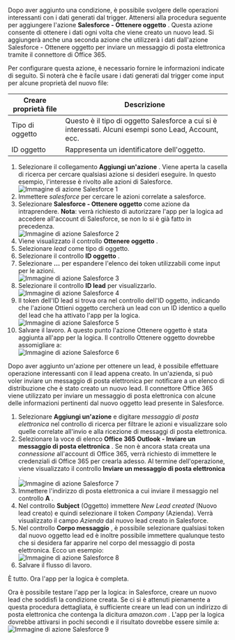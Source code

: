 Dopo aver aggiunto una condizione, è possibile svolgere delle operazioni interessanti con i dati generati dal trigger. Attenersi alla procedura seguente per aggiungere l'azione **Salesforce - Ottenere oggetto** . Questa azione consente di ottenere i dati ogni volta che viene creato un nuovo lead. Si aggiungerà anche una seconda azione che utilizzerà i dati dall'azione Salesforce - Ottenere oggetto per inviare un messaggio di posta elettronica tramite il connettore di Office 365.  

Per configurare questa azione, è necessario fornire le informazioni indicate di seguito. Si noterà che è facile usare i dati generati dal trigger come input per alcune proprietà del nuovo file:

| Creare proprietà file | Descrizione |
| --- | --- |
| Tipo di oggetto |Questo è il tipo di oggetto Salesforce a cui si è interessati. Alcuni esempi sono Lead, Account, ecc. |
| ID oggetto |Rappresenta un identificatore dell'oggetto. |

1. Selezionare il collegamento **Aggiungi un'azione** . Viene aperta la casella di ricerca per cercare qualsiasi azione si desideri eseguire. In questo esempio, l'interesse è rivolto alle azioni di Salesforce.      
   ![Immagine di azione Salesforce 1](./media/connectors-create-api-salesforce/action-1.png)  
2. Immettere *salesforce* per cercare le azioni correlate a salesforce.
3. Selezionare **Salesforce - Ottenere oggetto** come azione da intraprendere.   **Nota**: verrà richiesto di autorizzare l'app per la logica ad accedere all'account di Salesforce, se non lo si è già fatto in precedenza.    
   ![Immagine di azione Salesforce 2](./media/connectors-create-api-salesforce/action-2.png)    
4. Viene visualizzato il controllo **Ottenere oggetto** .  
5. Selezionare *lead* come tipo di oggetto.
6. Selezionare il controllo **ID oggetto** .
7. Selezionare **...** per espandere l'elenco dei token utilizzabili come input per le azioni.       
   ![Immagine di azione Salesforce 3](./media/connectors-create-api-salesforce/action-3.png)    
8. Selezionare il controllo **ID lead** per visualizzarlo.   
   ![Immagine di azione Salesforce 4](./media/connectors-create-api-salesforce/action-4.png)     
9. Il token dell'ID lead si trova ora nel controllo dell'ID oggetto, indicando che l'azione Ottieni oggetto cercherà un lead con un ID identico a quello del lead che ha attivato l'app per la logica.  
   ![Immagine di azione Salesforce 5](./media/connectors-create-api-salesforce/action-5.png)  
10. Salvare il lavoro. A questo punto l'azione Ottenere oggetto è stata aggiunta all'app per la logica. Il controllo Ottenere oggetto dovrebbe assomigliare a:     
    ![Immagine di azione Salesforce 6](./media/connectors-create-api-salesforce/action-6.png)  

Dopo aver aggiunto un'azione per ottenere un lead, è possibile effettuare operazione interessanti con il lead appena creato. In un'azienda, si può voler inviare un messaggio di posta elettronica per notificare a un elenco di distribuzione che è stato creato un nuovo lead. Il connettore Office 365 viene utilizzato per inviare un messaggio di posta elettronica con alcune delle informazioni pertinenti dal nuovo oggetto lead presente in Salesforce.  

1. Selezionare **Aggiungi un'azione** e digitare *messaggio di posta elettronica* nel controllo di ricerca per filtrare le azioni e visualizzare solo quelle correlate all'invio e alla ricezione di messaggi di posta elettronica.  
2. Selezionare la voce di elenco **Office 365 Outlook - Inviare un messaggio di posta elettronica** . Se non è ancora stata creata una *connessione* all'account di Office 365, verrà richiesto di immettere le credenziali di Office 365 per crearla adesso. Al termine dell'operazione, viene visualizzato il controllo **Inviare un messaggio di posta elettronica** .        
   ![Immagine di azione Salesforce 7](./media/connectors-create-api-salesforce/action-7.png)  
3. Immettere l'indirizzo di posta elettronica a cui inviare il messaggio nel controllo **A** .
4. Nel controllo **Subject** (Oggetto) immettere *New Lead created* (Nuovo lead creato) e quindi selezionare il token *Company* (Azienda). Verrà visualizzato il campo *Azienda* dal nuovo lead creato in Salesforce.  
5. Nel controllo **Corpo messaggio** , è possibile selezionare qualsiasi token dal nuovo oggetto lead ed è inoltre possibile immettere qualunque testo che si desidera far apparire nel corpo del messaggio di posta elettronica. Ecco un esempio:   
   ![Immagine di azione Salesforce 8](./media/connectors-create-api-salesforce/action-8.png)   
6. Salvare il flusso di lavoro.  

È tutto. Ora l'app per la logica è completa.  

Ora è possibile testare l'app per la logica: in Salesforce, creare un nuovo lead che soddisfi la condizione creata.  Se ci si è attenuti pienamente a questa procedura dettagliata, è sufficiente creare un lead con un indirizzo di posta elettronica che contenga la dicitura *amazon.com* . L'app per la logica dovrebbe attivarsi in pochi secondi e il risultato dovrebbe essere simile a:   
![Immagine di azione Salesforce 9](./media/connectors-create-api-salesforce/action-9.png)  



<!--HONumber=Nov16_HO3-->


